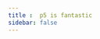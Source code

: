 ```yaml
---
title :  p5 is fantastic
sidebar: false
---
```

<ClientOnly>
<p5 type="waveFunctionCollapse"></p5>
</ClientOnly>